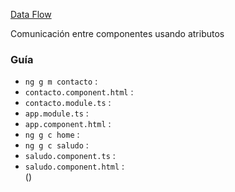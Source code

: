 [Data Flow](http://academia-binaria.com/angular2-di-inyeccion-de-dependencias/)

Comunicación entre componentes usando atributos

### Guía
- `ng g m contacto` :  
- `contacto.component.html` :  
- `contacto.module.ts` :
- `app.module.ts` :
- `app.component.html` :
- `ng g c home` : 
- `ng g c saludo` :  
- `saludo.component.ts` :  
- `saludo.component.html` :  
()

